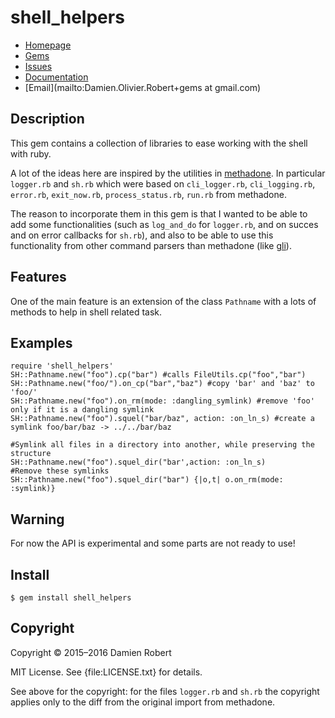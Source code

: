 # shell_helpers

* [Homepage](https://github.com/DamienRobert/shell_helpers#readme)
* [Gems]("https://rubygems.org/gems/shell_helpers)
* [Issues](https://github.com/DamienRobert/shell_helpers/issues)
* [Documentation](http://rubydoc.info/gems/shell_helpers/frames)
* [Email](mailto:Damien.Olivier.Robert+gems at gmail.com)

## Description

  This gem contains a collection of libraries to ease working with the
  shell with ruby.

  A lot of the ideas here are inspired by the utilities in
  [methadone](https://github.com/davetron5000/methadone). In particular
  `logger.rb` and `sh.rb` which were based on `cli_logger.rb`,
  `cli_logging.rb`, `error.rb`, `exit_now.rb`, `process_status.rb`,
  `run.rb` from methadone.

  The reason to incorporate them in this gem is that I wanted to be able to
  add some functionalities (such as `log_and_do` for `logger.rb`, and on
  succes and on error callbacks for `sh.rb`), and also to be able to use
  this functionality from other command parsers than methadone
  (like [gli](https://github.com/davetron5000/gli)).

## Features

  One of the main feature is an extension of the class `Pathname` with a
  lots of methods to help in shell related task.

## Examples

    require 'shell_helpers'
    SH::Pathname.new("foo").cp("bar") #calls FileUtils.cp("foo","bar")
    SH::Pathname.new("foo/").on_cp("bar","baz") #copy 'bar' and 'baz' to 'foo/'
    SH::Pathname.new("foo").on_rm(mode: :dangling_symlink) #remove 'foo' only if it is a dangling symlink
    SH::Pathname.new("foo").squel("bar/baz", action: :on_ln_s) #create a symlink foo/bar/baz -> ../../bar/baz

    #Symlink all files in a directory into another, while preserving the structure
    SH::Pathname.new("foo").squel_dir("bar',action: :on_ln_s)
    #Remove these symlinks
    SH::Pathname.new("foo").squel_dir("bar") {|o,t| o.on_rm(mode: :symlink)} 

## Warning

  For now the API is experimental and some parts are not ready to use!

## Install

    $ gem install shell_helpers

## Copyright

Copyright © 2015–2016 Damien Robert

MIT License. See {file:LICENSE.txt} for details.

See above for the copyright: for the files `logger.rb` and `sh.rb` the
copyright applies only to the diff from the original import from methadone.
